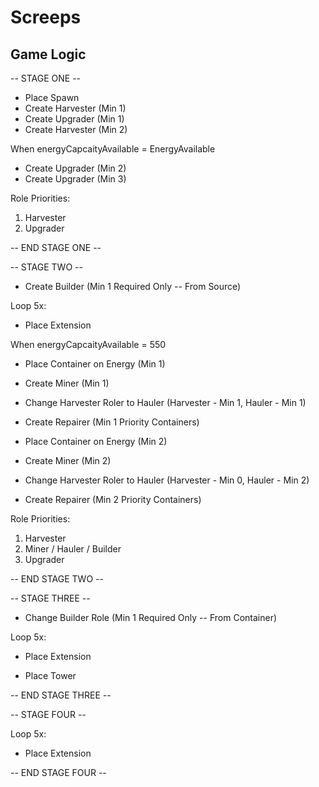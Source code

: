 # Screeps

## Game Logic

-- STAGE ONE --

* Place Spawn
* Create Harvester (Min 1)
* Create Upgrader (Min 1)
* Create Harvester (Min 2)

When energyCapcaityAvailable = EnergyAvailable  

* Create Upgrader (Min 2)
* Create Upgrader  (Min 3)

Role Priorities:  
1. Harvester
2. Upgrader

-- END STAGE ONE --

-- STAGE TWO --

* Create Builder  (Min 1 Required Only -- From Source)

Loop 5x:
* Place Extension

When energyCapcaityAvailable = 550

* Place Container on Energy (Min 1)
* Create Miner (Min 1)
* Change Harvester Roler to Hauler (Harvester - Min 1, Hauler - Min 1)
* Create Repairer (Min 1 Priority Containers)

* Place Container on Energy (Min 2)
* Create Miner (Min 2)
* Change Harvester Roler to Hauler (Harvester - Min 0, Hauler - Min 2)
* Create Repairer (Min 2 Priority Containers)

Role Priorities:  
1. Harvester
2. Miner / Hauler / Builder
3. Upgrader

-- END STAGE TWO --

-- STAGE THREE --

* Change Builder Role (Min 1 Required Only -- From Container)

Loop 5x:
* Place Extension

* Place Tower

-- END STAGE THREE --

-- STAGE FOUR --

Loop 5x:
* Place Extension

-- END STAGE FOUR --
